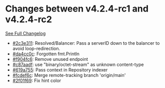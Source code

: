 # Changes between v4.2.4-rc1 and v4.2.4-rc2

[See Full Changelog](https://github.com/pydio/cells/compare/v4.2.4-rc1...v4.2.4-rc2)

- [#2c3e311](https://github.com/pydio/cells/commit/2c3e3116c096bad155d4ea3aa2b5053b738284ba): Resolved/Balancer: Pass a serverID down to the balancer to avoid loop-redirection.
- [#da4cc0c](https://github.com/pydio/cells/commit/da4cc0c1624c41e3b835be84fe1ccf7f71a08503): Forgotten fmt.Println
- [#f904fc6](https://github.com/pydio/cells/commit/f904fc6f5c3066be43b511a22a17c67299429b75): Remove unused endpoint
- [#c87aadf](https://github.com/pydio/cells/commit/c87aadfe1dcd639499cde5b8963c665f988b25a3): use "binary/octet-stream" as unknown content-type
- [#619a755](https://github.com/pydio/cells/commit/619a7556789ae1ce52933c49240f72bdfca6cf7b): Pass context in Repository indexer
- [#fcdef6c](https://github.com/pydio/cells/commit/fcdef6c63ff04c000ed10e11ad182df85825e704): Merge remote-tracking branch 'origin/main'
- [#2f01f69](https://github.com/pydio/cells/commit/2f01f69dad2c195c0587775b9fd76825c2b4f3c3): Fix hint color
